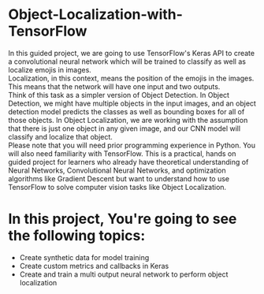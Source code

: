 # Object-Localization-with-TensorFlow

In this guided project, we are going to use TensorFlow's Keras API to create a convolutional neural network which will be trained to classify as well as localize emojis in images.<br>Localization, in this context, means the position of the emojis in the images. This means that the network will have one input and two outputs.<br>Think of this task as a simpler version of Object Detection. In Object Detection, we might have multiple objects in the input images, and an object detection model predicts the classes as well as bounding boxes for all of those objects. In Object Localization, we are working with the assumption that there is just one object in any given image, and our CNN model will classify and localize that object.<br>Please note that you will need prior programming experience in Python. You will also need familiarity with TensorFlow. This is a practical, hands on guided project for learners who already have theoretical understanding of Neural Networks, Convolutional Neural Networks, and optimization algorithms like Gradient Descent but want to understand how to use TensorFlow to solve computer vision tasks like Object Localization.


# In this project, You're going to see the following topics:
- Create synthetic data for model training
- Create custom metrics and callbacks in Keras
- Create and train a multi output neural network to perform object localization
